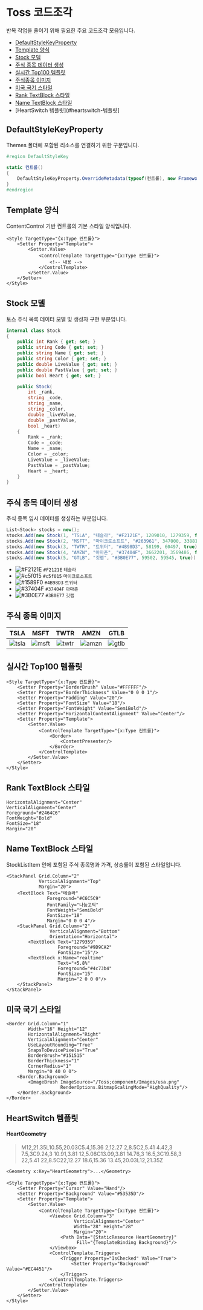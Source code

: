 # Toss 코드조각
반복 작업을 줄이기 위해 필요한 주요 코드조각 모음입니다.

- [DefaultStyleKeyProperty](#defaultstylekeyproperty)
- [Template 양식](#template-양식)
- [Stock 모델](#stock-모델)
- [주식 종목 데이터 생성](#주식-종목-데이터-생성)
- [실시간 Top100 템플릿](#실시간-top100-템플릿)
- [주식종목 이미지](#)
- [미국 국기 스타일](#미국-국기-)
- [Rank TextBlock 스타일](#rank-textblock-스타일)
- [Name TextBlock 스타일](#)
- [HeartSwitch 템플릿](#heartswitch-템플릿]

## DefaultStyleKeyProperty
Themes 폴더에 포함된 리소스를 연결하기 위한 구문입니다.
```csharp
#region DefaultStyleKey

static 컨트롤()
{
    DefaultStyleKeyProperty.OverrideMetadata(typeof(컨트롤), new FrameworkPropertyMetadata(typeof(컨트롤)));
}
#endregion
```

## Template 양식
ContentControl 기반 컨트롤의 기본 스타일 양식입니다.
```xaml
<Style TargetType="{x:Type 컨트롤}">
    <Setter Property="Template">
        <Setter.Value>
            <ControlTemplate TargetType="{x:Type 컨트롤}">
                <!-- 내용 -->
            </ControlTemplate>
        </Setter.Value>
    </Setter>
</Style>
```

## Stock 모델
토스 주식 목록 데이터 모델 및 생성자 구현 부분입니다.

```csharp
internal class Stock
{
    public int Rank { get; set; }
    public string Code { get; set; }
    public string Name { get; set; }
    public string Color { get; set; }
    public double LiveValue { get; set; }
    public double PastValue { get; set; }
    public bool Heart { get; set; }

    public Stock(
        int _rank, 
        string _code, 
        string _name, 
        string _color, 
        double _liveValue, 
        double _pastValue, 
        bool _heart)
    {
        Rank = _rank;
        Code = _code;
        Name = _name;
        Color = _color;
        LiveValue = _liveValue;
        PastValue = _pastValue;
        Heart = _heart;
    }
}
```

## 주식 종목 데이터 생성
주식 종목 임시 데이터를 생성하는 부분입니다.
```csharp
List<Stock> stocks = new();
stocks.Add(new Stock(1, "TSLA", "테슬라", "#F2121E", 1209010, 1279359, false));
stocks.Add(new Stock(2, "MSFT", "마이크로소프트", "#263961", 347000, 338810, true));
stocks.Add(new Stock(3, "TWTR", "트위터", "#4B98D3", 58199, 60497, true));
stocks.Add(new Stock(4, "AMZN", "아마존", "#37404F", 3662201, 3569486, false));
stocks.Add(new Stock(5, "GTLB", "깃랩", "#3B0E77", 59502, 59545, true));
```

- ![#F2121E](https://via.placeholder.com/15/F2121E/000000?text=+) `#F2121E` `테슬라`
- ![#c5f015](https://via.placeholder.com/15/c5f015/000000?text=+) `#c5f015` `마이크로소프트`
- ![#1589F0](https://via.placeholder.com/15/4B98D3/000000?text=+) `#4B98D3` `트위터`
- ![#37404F](https://via.placeholder.com/15/37404F/000000?text=+) `#37404F` `아마존`
- ![#3B0E77](https://via.placeholder.com/15/3B0E77/000000?text=+) `#3B0E77` `깃랩`

## 주식 종목 이미지
| TSLA | MSFT | TWTR | AMZN | GTLB |
|:----:|:----:|:----:|:----:|:----:|
| ![tsla](https://user-images.githubusercontent.com/52397976/165555756-6f739738-7df8-449a-9000-c34be9fd5447.png) | ![msft](https://user-images.githubusercontent.com/52397976/165555859-33017fd4-69b3-4979-9431-636c181c4a2f.png) | ![twtr](https://user-images.githubusercontent.com/52397976/165555907-7ca0074f-7e52-436f-9aa4-947af04c64c3.png) | ![amzn](https://user-images.githubusercontent.com/52397976/165555947-a6fa7ba0-23c2-46b9-8b6a-5cf018ece0ca.png) | ![gtlb](https://user-images.githubusercontent.com/52397976/165555984-e65c9b83-4763-4927-93f9-42429ced1dcb.png) |

## 실시간 Top100 템플릿
```xaml
<Style TargetType="{x:Type 컨트롤}">
    <Setter Property="BorderBrush" Value="#FFFFFF"/>
    <Setter Property="BorderThickness" Value="0 0 0 1"/>
    <Setter Property="Padding" Value="20"/>
    <Setter Property="FontSize" Value="18"/>
    <Setter Property="FontWeight" Value="SemiBold"/>
    <Setter Property="HorizontalContentAlignment" Value="Center"/>
    <Setter Property="Template">
        <Setter.Value>
            <ControlTemplate TargetType="{x:Type 컨트롤}">
                <Border>
                    <ContentPresenter/>
                </Border>
            </ControlTemplate>
        </Setter.Value>
    </Setter>
</Style>
```

## Rank TextBlock 스타일

```xaml
HorizontalAlignment="Center"
VerticalAlignment="Center"
Foreground="#2464C6"
FontWeight="Bold"
FontSize="18"
Margin="20"
```

## Name TextBlock 스타일
StockListItem 안에 포함된 주식 종목명과 가격, 상승률이 포함된 스타일입니다.
```xaml
<StackPanel Grid.Column="2"
            VerticalAlignment="Top"
            Margin="20">
    <TextBlock Text="테슬라"
               Foreground="#C6C5C9"
               FontFamily="나눔고딕"
               FontWeight="SemiBold"
               FontSize="18"
               Margin="0 0 0 4"/>
    <StackPanel Grid.Column="2" 
                VerticalAlignment="Bottom"
                Orientation="Horizontal">
        <TextBlock Text="1279359"
                   Foreground="#9D9CA2"
                   FontSize="15"/>
        <TextBlock x:Name="realtime" 
                   Text="+5.8%"
                   Foreground="#4c73b4"
                   FontSize="15"
                   Margin="2 0 0 0"/>
    </StackPanel>
</StackPanel>
```

## 미국 국기 스타일
```xaml
<Border Grid.Column="1"
        Width="16" Height="12"
        HorizontalAlignment="Right"
        VerticalAlignment="Center"
        UseLayoutRounding="True"
        SnapsToDevicePixels="True"
        BorderBrush="#151515"
        BorderThickness="1"
        CornerRadius="1"
        Margin="0 40 0 0">
    <Border.Background>
        <ImageBrush ImageSource="/Toss;component/Images/usa.png"
                    RenderOptions.BitmapScalingMode="HighQuality"/>
    </Border.Background>
</Border>
```

## HeartSwitch 템플릿

#### HeartGeometry
> M12,21.35L10.55,20.03C5.4,15.36 2,12.27 2,8.5C2,5.41 4.42,3 7.5,3C9.24,3 10.91,3.81 12,5.08C13.09,3.81 14.76,3 16.5,3C19.58,3 22,5.41 22,8.5C22,12.27 18.6,15.36 13.45,20.03L12,21.35Z
```xaml
<Geometry x:Key="HeartGeometry">...</Geometry>

<Style TargetType="{x:Type 컨트롤}">
    <Setter Property="Cursor" Value="Hand"/>
    <Setter Property="Background" Value="#53535D"/>
    <Setter Property="Template">
        <Setter.Value>
            <ControlTemplate TargetType="{x:Type 컨트롤}">
                <Viewbox Grid.Column="3" 
                         VerticalAlignment="Center"
                         Width="28" Height="28"
                         Margin="20">
                    <Path Data="{StaticResource HeartGeometry}"
                          Fill="{TemplateBinding Background}"/>
                </Viewbox>
                <ControlTemplate.Triggers>
                    <Trigger Property="IsChecked" Value="True">
                        <Setter Property="Background" Value="#EC4451"/>
                    </Trigger>
                </ControlTemplate.Triggers>
            </ControlTemplate>
        </Setter.Value>
    </Setter>    
</Style>
```
